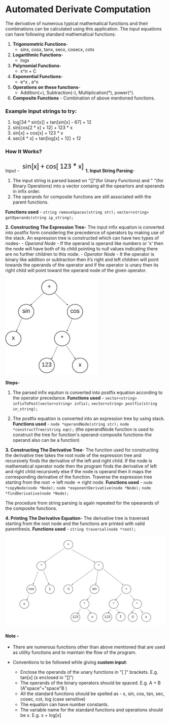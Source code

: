 # Automated Derivate Computation

The derivative of numerous typical mathematical functions and their combinations can be calculated using this application. 
The input equations can have following standard mathematical functions:
1.	**Trigonometric Functions**- 
    - sinx, cosx, tanx, secx, cosecx, cotx
2.	**Logarithmic Functions**-
    - logx
3.	**Polynomial Functions**-
    - x^n + C
4.	**Exponential Functions**-
    - e^x , a^x
5. **Operations on these functions**-
    - Addition(+), Subtraction(-), Multiplication(*), power(^).
6. **Composite Functions** - Combination of above mentioned functions.  


### Example Input strings to try:
1. log[34 * sin[x]] + tan[sin[x] - 67] + 12
2. sin[cos[2 * x] + 12] + 123 * x
3. sin[x] + cos[x] + 123 * x
4. sec[4 * x] + tan[log[x] + 12] + 12


### How It Works?

Input - 
![Input](img/input.png)
**1. Input String Parsing**-
   1. The input string is parsed based on "[]"(for Unary Functions) and " "(for Binary Operations) into a vector containg all the opeartors and operands in infix order.
   2. The operands for composite functions are still associated with the parent functions.
   
   **Functions used** - 
   `string removeSpaces(string str);`
   `vector<string> getOperands(string ip_string);` 

**2. Constructing The Expression Tree**-
        The input infix equation is converted into postfix form considering the precedence of operators by making use of the stack. An expression tree is constructed which can have two types of nodes- 
        -	*Operand Node* - If the operand is operand like numbers or ‘x’ then the node will have both of its child pointing to null values indicating there are no further children to this node.
        -	*Operator Node* - It the operator is binary like addition or subtraction then it’s right and left children will point towards the operands of the operator and if the operator is unary then its right child will point toward the operand node of the given operator.

![Expression Tree](img/expression-1.jpg)

   **Steps**-
   1. The parsed infix eqution is converted into postfix equation according to the operator precedance.
   **Functions used** - 
    `vector<string> infixToPost(vector<string> infix);`
    `vector<string> postfix(string in_string);`
   
   1. The postfix equation is converted into an expression tree by using stack.
   **Functions used** - 
   `node *operandNode(string str);`
   `node *constructTree(string eqn);`
   (the operandNode function is used to construct the tree for function's operand-composite functions-the operand also can be a function)


**3. Constructing The Derivative Tree**- 
The function used for constructing the derivative tree takes the root node of the expression tree and recursively finds the derivative of the left and right child. If the node is mathematical operator node then the program finds the derivative of left and right child recursively else if the node is operand then it maps the corresponding derivative of the function.
Traverse the expression tree starting from the root -> left node -> right node.
    **Functions used** - 
    `node *copyNode(node *Node);`
    `node *exponentDerivative(node *Node);`
    `node *findDerivative(node *Node);`

The procedure from string parsing is again repeated for the opearands of the composite functions. 

**4. Printing The Derivative Equation**-
The derivative tree is traversed starting from the root node and the functions are printed with valid parenthesis.
     **Functions used** - 
     `string traversal(node *root);`

![DerivativeTree](img/derivative-1.jpg)

#### Note - 
- There are numerous functions other than above mentioned that are used as utility functions and to maintain the flow of the program.

- Conventions to be followed while giving **custom input**: 
  - Enclose the operands of the unary functions in "[ ]" brackets. E.g. tan[x] (x enclosed in "[]")
  - The operands of the binary operators should be spaced. E.g. A + B (A"space"+"space"B )
  - All the standard functions should be spelled as - x, sin, cos, tan, sec, cosec, cot, log (case sensitive)
  - The equation can have number constants.
  - The variable name for the standard functions and operations should be x. E.g. x + log[x]

   
